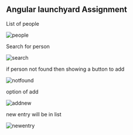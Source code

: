 ## Angular launchyard Assignment
List of people

![people](https://cloud.githubusercontent.com/assets/14014635/11292918/802a2576-8f7a-11e5-879c-4f7df4de6a42.png)

Search for person

![search](https://cloud.githubusercontent.com/assets/14014635/11292920/8344ba50-8f7a-11e5-9ca8-778f1d166300.png)

if person not found then showing a button to add

![notfound](https://cloud.githubusercontent.com/assets/14014635/11292921/85eb4d96-8f7a-11e5-82b4-c8b05aa686a9.png)

option of add

![addnew](https://cloud.githubusercontent.com/assets/14014635/11292922/8a780d7c-8f7a-11e5-864f-caa3934e7c14.png)

new entry will be in list

![newentry](https://cloud.githubusercontent.com/assets/14014635/11292924/8ddb3fb6-8f7a-11e5-8f1a-2f33191e32b5.png)
